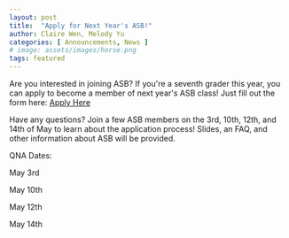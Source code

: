 ```yaml
---
layout: post
title:  "Apply for Next Year's ASB!"
author: Claire Wen, Melody Yu
categories: [ Announcements, News ]
# image: assets/images/horse.png
tags: featured
---
```


Are you interested in joining ASB? If you're a seventh grader this year, you can apply to become a member of next year's ASB class! Just fill out the form here: [Apply Here](https://forms.gle/PTnnPvbTyYWfMYAU6)  

Have any questions? Join a few ASB members on the 3rd, 10th, 12th, and 14th of May to learn about the application process! Slides, an FAQ, and other information about ASB will be provided.

QNA Dates:  

May 3rd  

May 10th  

May 12th  

May 14th  
